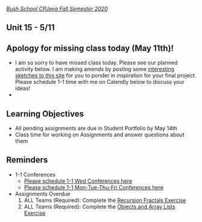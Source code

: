 [_Bush School CPJava Fall Semester 2020_](https://chandrunarayan.github.io/cpjava/)

## Unit 15 - 5/11

## Apology for missing class today (May 11th)!
* I am so sorry to have missed class today. Please see our planned activity below. I am making amends by posting some [interesting sketches to this site](plan/inspiration.md) for you to ponder in inspiration for your final project.  Please schedule 1-1 time with me on Calendly below to discuss your ideas!
* 

## Learning Objectives
* All pending assignments are due in Student Portfolio by May 14th
* Class time for working on Assignments and answer questions about them

## Reminders
* 1-1 Conferences
    *    [Please schedule 1-1 Wed Conferences here](https://calendly.com/chandru-narayan/conf_wed_cpjava_a_block)
    *    [Please schedule 1-1 Mon-Tue-Thu-Fri Conferences here](https://calendly.com/chandru-narayan/conf_montuethufri)
* Assignments Overdue
    1.    ALL Teams (Required): Complete the [Recursion Fractals Exercise](https://bush.myschoolapp.com/app/faculty#assignmentdetail/12657985/20838266/0/academicclass--109608285--0--assignments)
    1.    ALL Teams (Required): Complete the [Objects and Array Lists Exercise](https://bush.myschoolapp.com/app/faculty#assignmentdetail/12763849/21036259/0/academicclass--109608285--0--assignments)

